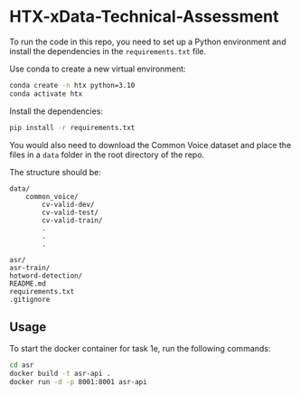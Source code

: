 # HTX-xData-Technical-Assessment

To run the code in this repo, you need to set up a Python environment and install the dependencies in the `requirements.txt` file. 

Use conda to create a new virtual environment:

```bash
conda create -n htx python=3.10
conda activate htx
```

Install the dependencies:

```bash
pip install -r requirements.txt
```

You would also need to download the Common Voice dataset and place the files in a `data` folder in the root directory of the repo.

The structure should be:

```
data/
    common_voice/
        cv-valid-dev/
        cv-valid-test/
        cv-valid-train/
        .
        .
        .

asr/
asr-train/
hotword-detection/
README.md
requirements.txt
.gitignore
```

## Usage

To start the docker container for task 1e, run the following commands:

```bash
cd asr
docker build -t asr-api .
docker run -d -p 8001:8001 asr-api
```
